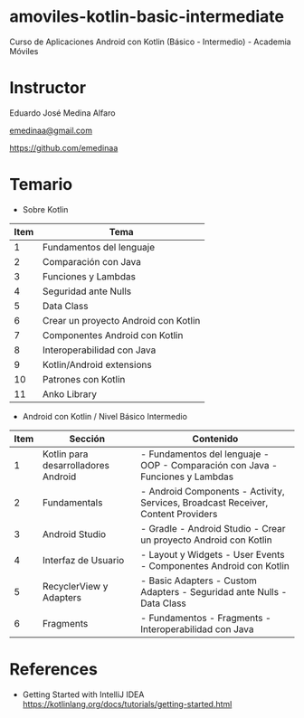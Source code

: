 # amoviles-kotlin-basic-intermediate
Curso de Aplicaciones Android con Kotlin (Básico - Intermedio) - Academia Móviles

# Instructor
Eduardo José Medina Alfaro

emedinaa@gmail.com

https://github.com/emedinaa

# Temario

- Sobre Kotlin

Item | Tema
------------ | -------------
1 | Fundamentos del lenguaje
2 | Comparación con Java
3 | Funciones y Lambdas
4 | Seguridad ante Nulls
5 | Data Class
6 | Crear un proyecto Android con Kotlin
7 | Componentes Android con Kotlin
8 | Interoperabilidad con Java
9 | Kotlin/Android extensions
10 | Patrones con Kotlin
11 | Anko Library

- Android con Kotlin / Nivel Básico Intermedio

Item | Sección | Contenido
------------ | ------------- | -------------
1 | Kotlin para desarrolladores Android | - Fundamentos del lenguaje - OOP - Comparación con Java - Funciones y Lambdas
2 | Fundamentals | - Android Components - Activity, Services, Broadcast Receiver, Content Providers
3 | Android Studio | - Gradle - Android Studio - Crear un proyecto Android con Kotlin
4 | Interfaz de Usuario | - Layout y Widgets - User Events - Componentes Android con Kotlin
5 | RecyclerView y Adapters | - Basic Adapters - Custom Adapters - Seguridad ante Nulls - Data Class
6 | Fragments | - Fundamentos - Fragments - Interoperabilidad con Java

# References 

- Getting Started with IntelliJ IDEA https://kotlinlang.org/docs/tutorials/getting-started.html
